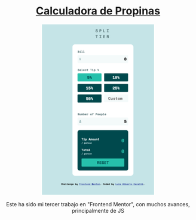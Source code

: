 <h1 align='center'; padding='10'><ins> Calculadora de Propinas</ins></h1>
<p align='center'>
  <img src='imagenes_reales/04.png' alt='Calculadora de Propinas' width='300'>
</p>

<p align='center'>
  Este ha sido mi tercer trabajo en "Frontend Mentor", con muchos avances, principalmente de JS
</p>
